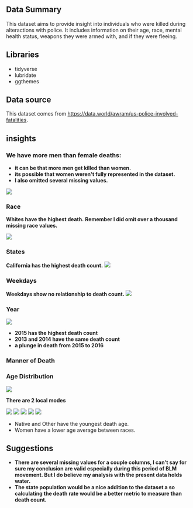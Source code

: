 ## Data Summary 
This dataset aims to provide insight into individuals who were killed during alteractions with police. It includes information on their age, race, mental health status, weapons they were armed with, and if they were fleeing.

## Libraries 
* tidyverse
* lubridate
* ggthemes

## Data source 
This dataset comes from https://data.world/awram/us-police-involved-fatalities.

## insights 
### We have more men than female deaths: 
* **it can be that more men get killed than women.** 
* **its possible that women weren't fully represented in the dataset.**
* **I also omitted several missing values.**

![](img/gender_v_death.png)

### Race 
**Whites have the highest death.** 
**Remember I did omit over a thousand missing race values.**

![](img/race_v_death.png)

### States
**California has the highest death count.**
![](img/state_v_death.png)

### Weekdays 
**Weekdays show no relationship to death count.**
![](weeday.png)

### Year
![](img/year_v_death.png)
* **2015 has the highest death count**
* **2013 and 2014 have the same death count**
* **a plunge in death from 2015 to 2016**

### Manner of Death

### Age Distribution 
![](img/age_distribution.png)

**There are 2 local modes**

![](img/female_distr.png)
![](img/male_age_dis.png)
![](img/men&women_age.png)
![](img/avg_v_gender_race.png)
![](img/race_per_year.png)

* Native and Other have the youngest death age.
* Women have a lower age average between races.

## Suggestions 
* **There are several missing values for a couple columns, I can't say for sure my conclusion are valid especially during this period of BLM movement. But I do believe my analysis with the present data holds water.**
* **The state population would be a nice addition to the dataset a so calculating the death rate would be a better metric to measure than death count.**